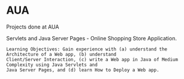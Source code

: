 # AUA
Projects done at AUA

  Servlets and Java Server Pages - Online Shopping Store Application.

    Learning Objectives: Gain experience with (a) understand the Architecture of a Web app, (b) understand 
    Client/Server Interaction, (c) write a Web app in Java of Medium Complexity using Java Servlets and 
    Java Server Pages, and (d) learn How to Deploy a Web app.

